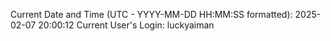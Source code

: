 Current Date and Time (UTC - YYYY-MM-DD HH:MM:SS formatted): 2025-02-07 20:00:12
Current User's Login: luckyaiman
